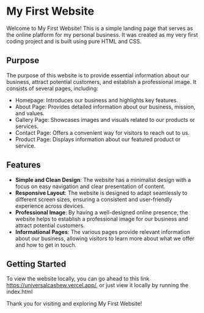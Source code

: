 # My First Website

Welcome to My First Website! This is a simple landing page that serves as the online platform for my personal business. It was created as my very first coding project and is built using pure HTML and CSS.

## Purpose
The purpose of this website is to provide essential information about our business, attract potential customers, and establish a professional image. It consists of several pages, including:

- Homepage: Introduces our business and highlights key features.
- About Page: Provides detailed information about our business, mission, and values.
- Gallery Page: Showcases images and visuals related to our products or services.
- Contact Page: Offers a convenient way for visitors to reach out to us.
- Product Page: Displays information about our featured product or service.

## Features
- **Simple and Clean Design**: The website has a minimalist design with a focus on easy navigation and clear presentation of content.
- **Responsive Layout**: The website is designed to adapt seamlessly to different screen sizes, ensuring a consistent and user-friendly experience across devices.
- **Professional Image**: By having a well-designed online presence, the website helps to establish a professional image for our business and attract potential customers.
- **Informational Pages**: The various pages provide relevant information about our business, allowing visitors to learn more about what we offer and how to get in touch.

## Getting Started
To view the website locally, you can go ahead to this link https://universalcashew.vercel.app/, or just view it locally by running the index.html

Thank you for visiting and exploring My First Website!



